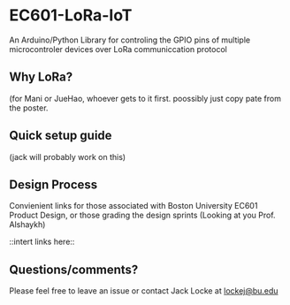 # EC601-LoRa-IoT
An Arduino/Python Library for controling the GPIO pins of multiple microcontroler devices over LoRa communiccation protocol

## Why LoRa?
(for Mani or JueHao, whoever gets to it first. poossibly just copy pate from the poster.

## Quick setup guide
(jack will probably work on this)

## Design Process
Convienient links for those associated with Boston University EC601 Product Design, or those grading the design sprints (Looking at you Prof. Alshaykh)

::intert links here::

## Questions/comments?

Please feel free to leave an issue or contact Jack Locke at lockej@bu.edu
